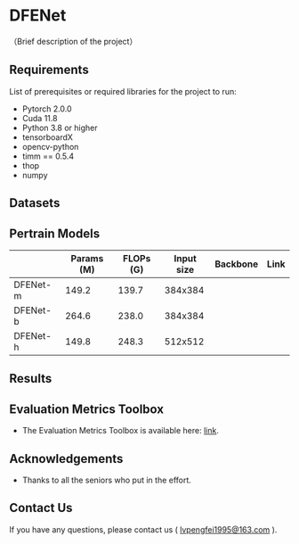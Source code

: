 # DFENet

（Brief description of the project）

## Requirements

List of prerequisites or required libraries for the project to run:

- Pytorch 2.0.0
- Cuda 11.8
- Python 3.8 or higher
- tensorboardX
- opencv-python
- timm == 0.5.4
- thop
- numpy

## Datasets

## Pertrain Models

|          |Params (M)| FLOPs (G)| Input size |Backbone | Link |
|----------|----------|----------|------------|---------|------|
| DFENet-m | 149.2    |  139.7   |  384x384   |         |      |
| DFENet-b | 264.6    |  238.0   |  384x384   |         |      |
| DFENet-h | 149.8    |  248.3   |  512x512   |         |      |

## Results

## Evaluation Metrics Toolbox
- The Evaluation Metrics Toolbox is available here: [link](https://github.com/jiwei0921/Saliency-Evaluation-Toolbox).

## Acknowledgements
- Thanks to all the seniors who put in the effort.

## Contact Us
If you have any questions, please contact us ( lvpengfei1995@163.com ).
